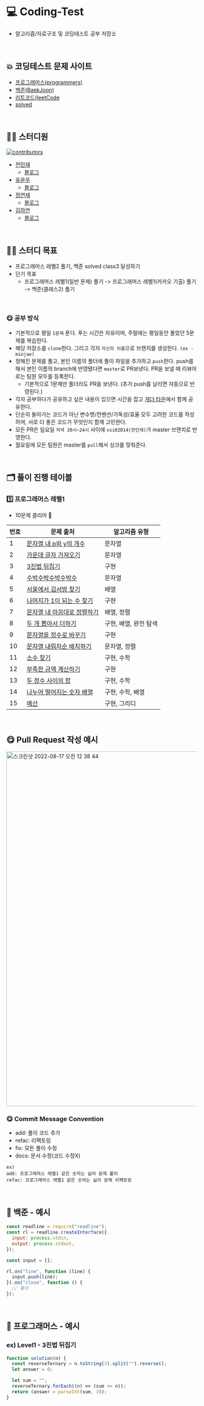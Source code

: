 # 💻 Coding-Test

- 알고리즘/자료구조 및 코딩테스트 공부 저장소

<Br />

## 💥 코딩테스트 문제 사이트

- [프로그래머스(programmers)](https://programmers.co.kr/)
- [백준(BaekJoon)](https://www.acmicpc.net/)
- [리트코드(leetCode](https://leetcode.com/)
- [solved](https://solved.ac/)

<br />

## 🧑‍💻 스터디원

[![contributors](https://contrib.rocks/image?repo=Team-Grace/coding-test)](https://github.com/Team-Grace/coding-test/graphs/contributors)

- [전민재](https://github.com/ssi02014)
  - [블로그](https://blog.naver.com/ssi02014)
- [유윤우](https://github.com/yunwoo-yu)
  - [블로그](https://frontend-development.tistory.com/)
- [정연재](https://github.com/YeonnJ)
  - [블로그](https://yeonns.tistory.com/)
- [김하연](https://github.com/hayeonn2)
  - [블로그](https://hayeonn.tistory.com/)

<br />

## 🧑‍💻 스터디 목표

- 프로그래머스 레벨2 풀기, 백준 solved class3 달성하기
- 단기 목표
  - 프로그래머스 레벨1(일반 문제) 풀기 -> 프로그래머스 레벨1(카카오 기출) 풀기 -> 백준(클래스2) 풀기

<br />

### 😋 공부 방식

- 기본적으로 평일 `1문제` 푼다. 푸는 시간은 자유이며, 주말에는 평일동안 풀었던 5문제를 복습한다.
- 해당 저장소를 `clone`한다. 그리고 각자 `자신의 이름`으로 브랜치를 생성한다. `(ex - minjae)`
- 정해진 문제를 풀고, 본인 이름의 폴더에 풀이 파일을 추가하고 `push`한다. push를 해서 본인 이름의 branch에 반영됐다면 `master`로 PR보낸다. PR을 보낼 때 리뷰어로는 팀원 모두를 등록한다.
  - 기본적으로 1문제만 풀더라도 PR을 보낸다. (추가 push를 날리면 자동으로 반영된다.)
- 각자 공부하다가 공유하고 싶은 내용이 있으면 시간을 잡고 [게더 타운](https://app.gather.town/app/zfsk353C5Q0yCcNR/hiiiiiii)에서 함께 공유한다.
- 단순히 돌아가는 코드가 아닌 변수명/컨벤션/가독성/효율 모두 고려한 코드를 작성하며, 서로 더 좋은 코드가 무엇인지 함께 고민한다.
- 모든 PR은 일요일 `저녁 20시~24시` 사이에 `ssi02014(전민재)`가 master 브랜치로 반영한다.
- 월요일에 모든 팀원은 master를 `pull`해서 싱크를 맞춰준다.

<br />

## 🗂 풀이 진행 테이블

### 1️⃣ 프로그래머스 레벨1

- 10문제 클리어 👑

| 번호 | 문제 출처                                                                                      | 알고리즘 유형         |
| ---- | ---------------------------------------------------------------------------------------------- | --------------------- |
| 1    | [문자열 내 p와 y의 개수](https://school.programmers.co.kr/learn/courses/30/lessons/12916)      | 문자열                |
| 2    | [가운데 글자 가져오기](https://school.programmers.co.kr/learn/courses/30/lessons/12903)        | 문자열                |
| 3    | [3진법 뒤집기](https://school.programmers.co.kr/learn/courses/30/lessons/68935)                | 구현                  |
| 4    | [수박수박수박수박수](https://school.programmers.co.kr/learn/courses/30/lessons/12922)          | 문자열                |
| 5    | [서울에서 김서방 찾기](https://school.programmers.co.kr/learn/courses/30/lessons/12919)        | 배열                  |
| 6    | [나머지가 1이 되는 수 찾기](https://school.programmers.co.kr/learn/courses/30/lessons/87389)   | 구현                  |
| 7    | [문자열 내 마음대로 정렬하기](https://school.programmers.co.kr/learn/courses/30/lessons/12915) | 배열, 정렬            |
| 8    | [두 개 뽑아서 더하기](https://school.programmers.co.kr/learn/courses/30/lessons/68644)         | 구현, 배열, 완전 탐색 |
| 9    | [문자열을 정수로 바꾸기](https://school.programmers.co.kr/learn/courses/30/lessons/12925)      | 구현                  |
| 10   | [문자열 내림차순 배치하기](https://school.programmers.co.kr/learn/courses/30/lessons/12917)    | 문자열, 정렬          |
| 11   | [소수 찾기](https://school.programmers.co.kr/learn/courses/30/lessons/12921)                   | 구현, 수학            |
| 12   | [부족한 금액 계산하기](https://school.programmers.co.kr/learn/courses/30/lessons/12921)        | 구현                  |
| 13   | [두 정수 사이의 합](https://school.programmers.co.kr/learn/courses/30/lessons/12921)           | 구현, 수학            |
| 14   | [나누어 떨어지는 숫자 배열](https://school.programmers.co.kr/learn/courses/30/lessons/12921)   | 구현, 수학, 배열      |
| 15   | [예산](https://school.programmers.co.kr/learn/courses/30/lessons/12921)                        | 구현, 그리디          |

<br />

## 😋 Pull Request 작성 예시

<img width="932" alt="스크린샷 2022-08-17 오전 12 38 44" src="https://user-images.githubusercontent.com/64779472/184920949-8bcb7349-1be8-465e-8df0-4cb5ebeb444e.png">

<br />

### 😋 Commit Message Convention

- add: 풀이 코드 추가
- refac: 리팩토링
- fix: 모든 풀이 수정
- docs: 문서 수정(코드 수정X)

```
ex)
add: 프로그래머스 레벨1 같은 숫자는 싫어 문제 풀이
refac: 프로그래머스 레벨1 같은 숫자는 싫어 문제 리팩토링
```

<br />

## 🏃 백준 - 예시

```javascript
const readline = require("readline");
const rl = readline.createInterface({
  input: process.stdin,
  output: process.stdout,
});

const input = [];

rl.on("line", function (line) {
  input.push(line);
}).on("close", function () {
  // 풀이
});
```

<br />

## 🏃 프로그래머스 - 예시

### ex) Level1 - 3진법 뒤집기

```javascript
function solution(n) {
  const reverseTernary = n.toString(3).split("").reverse();
  let answer = 0;

  let sum = "";
  reverseTernary.forEach((n) => (sum += n));
  return (answer = parseInt(sum, 3));
}
```

<br />
